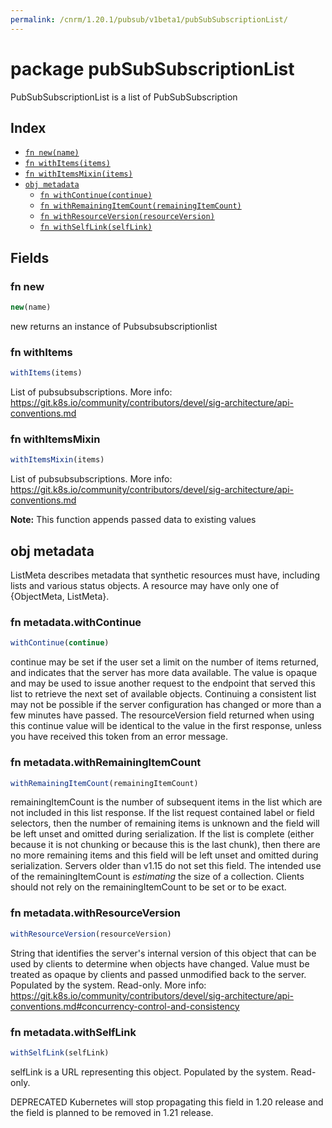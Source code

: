 ```yaml
---
permalink: /cnrm/1.20.1/pubsub/v1beta1/pubSubSubscriptionList/
---
```


# package pubSubSubscriptionList

PubSubSubscriptionList is a list of PubSubSubscription

## Index

* [`fn new(name)`](#fn-new)
* [`fn withItems(items)`](#fn-withitems)
* [`fn withItemsMixin(items)`](#fn-withitemsmixin)
* [`obj metadata`](#obj-metadata)
  * [`fn withContinue(continue)`](#fn-metadatawithcontinue)
  * [`fn withRemainingItemCount(remainingItemCount)`](#fn-metadatawithremainingitemcount)
  * [`fn withResourceVersion(resourceVersion)`](#fn-metadatawithresourceversion)
  * [`fn withSelfLink(selfLink)`](#fn-metadatawithselflink)

## Fields

### fn new

```ts
new(name)
```

new returns an instance of Pubsubsubscriptionlist

### fn withItems

```ts
withItems(items)
```

List of pubsubsubscriptions. More info: https://git.k8s.io/community/contributors/devel/sig-architecture/api-conventions.md

### fn withItemsMixin

```ts
withItemsMixin(items)
```

List of pubsubsubscriptions. More info: https://git.k8s.io/community/contributors/devel/sig-architecture/api-conventions.md

**Note:** This function appends passed data to existing values

## obj metadata

ListMeta describes metadata that synthetic resources must have, including lists and various status objects. A resource may have only one of {ObjectMeta, ListMeta}.

### fn metadata.withContinue

```ts
withContinue(continue)
```

continue may be set if the user set a limit on the number of items returned, and indicates that the server has more data available. The value is opaque and may be used to issue another request to the endpoint that served this list to retrieve the next set of available objects. Continuing a consistent list may not be possible if the server configuration has changed or more than a few minutes have passed. The resourceVersion field returned when using this continue value will be identical to the value in the first response, unless you have received this token from an error message.

### fn metadata.withRemainingItemCount

```ts
withRemainingItemCount(remainingItemCount)
```

remainingItemCount is the number of subsequent items in the list which are not included in this list response. If the list request contained label or field selectors, then the number of remaining items is unknown and the field will be left unset and omitted during serialization. If the list is complete (either because it is not chunking or because this is the last chunk), then there are no more remaining items and this field will be left unset and omitted during serialization. Servers older than v1.15 do not set this field. The intended use of the remainingItemCount is *estimating* the size of a collection. Clients should not rely on the remainingItemCount to be set or to be exact.

### fn metadata.withResourceVersion

```ts
withResourceVersion(resourceVersion)
```

String that identifies the server's internal version of this object that can be used by clients to determine when objects have changed. Value must be treated as opaque by clients and passed unmodified back to the server. Populated by the system. Read-only. More info: https://git.k8s.io/community/contributors/devel/sig-architecture/api-conventions.md#concurrency-control-and-consistency

### fn metadata.withSelfLink

```ts
withSelfLink(selfLink)
```

selfLink is a URL representing this object. Populated by the system. Read-only.

DEPRECATED Kubernetes will stop propagating this field in 1.20 release and the field is planned to be removed in 1.21 release.